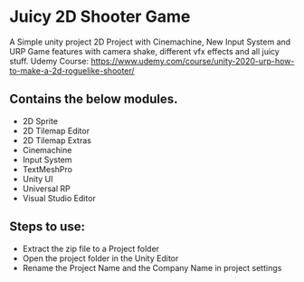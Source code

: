 # Juicy 2D Shooter Game #

A Simple unity project 2D Project with Cinemachine, New Input System and URP
Game features with camera shake, different vfx effects and all juicy stuff.
Udemy Course:
https://www.udemy.com/course/unity-2020-urp-how-to-make-a-2d-roguelike-shooter/

Contains the below modules.
------------------------------
- 2D Sprite
- 2D Tilemap Editor
- 2D Tilemap Extras
- Cinemachine
- Input System
- TextMeshPro
- Unity UI
- Universal RP
- Visual Studio Editor

Steps to use:
------------------------------
- Extract the zip file to a Project folder
- Open the project folder in the Unity Editor
- Rename the Project Name and the Company Name in project settings


